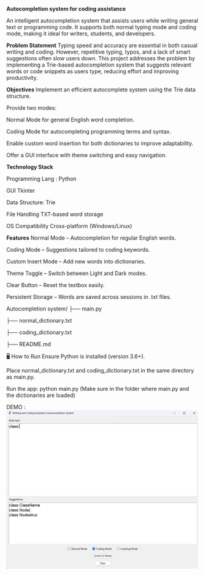 <b>Autocompletion system for coding assistance</b>


An intelligent autocompletion system that assists users while writing general text or programming code. It supports both normal typing mode and coding mode, making it ideal for writers, students, and developers.



<b>Problem Statement</b>
Typing speed and accuracy are essential in both casual writing and coding. However, repetitive typing, typos, and a lack of smart suggestions often slow users down.
This project addresses the problem by implementing a Trie-based autocompletion system that suggests relevant words or code snippets as users type, reducing effort and improving productivity.


<b>Objectives</b>
Implement an efficient autocomplete system using the Trie data structure.

Provide two modes:


Normal Mode for general English word completion.


Coding Mode for autocompleting programming terms and syntax.


Enable custom word insertion for both dictionaries to improve adaptability.


Offer a GUI interface with theme switching and easy navigation.


<b> Technology Stack</b>

Programming Lang :	Python

GUI	Tkinter

Data Structure:	Trie

File Handling	TXT-based word storage

OS Compatibility	Cross-platform (Windows/Linux)

<b>  Features</b>
Normal Mode – Autocompletion for regular English words.

Coding Mode – Suggestions tailored to coding keywords.

Custom Insert Mode – Add new words into dictionaries.

Theme Toggle – Switch between Light and Dark modes.

Clear Button – Reset the textbox easily.

Persistent Storage – Words are saved across sessions in .txt files.

Autocompletion system/
├── main.py                    

├── normal_dictionary.txt       

├── coding_dictionary.txt       

├── README.md                   


🖥️ How to Run
Ensure Python is installed (version 3.6+).

Place normal_dictionary.txt and coding_dictionary.txt in the same directory as main.py.

Run the app:  python main.py   (Make sure in the folder where main.py and the dictionaries are loaded)


DEMO : [![Watch the demo](image.png)](Demo_video)



